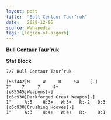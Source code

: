 ```yaml
---
layout: post
title:  "Bull Centaur Taur’ruk"
date:   2020-12-05
source: Wahapedia
tags: [legion-of-azgorh]
---
```


**Bull Centaur Taur’ruk**

**Stat Block**
```
7/7 Bull Centaur Taur’ruk
```

```
[56f442]M     W     B     Sa    [-]
7"    7     7     4+    
[e85545]Weapons[-]
[c6c930]Darkforged Great Weapon[-]
1"     A:5    H:3+   W:3+   R:-2   D:3   
[c6c930]Crushing Hooves[-]
1"     A:3    H:4+   W:4+   R:-    D:1   
```


